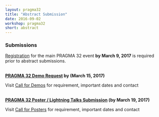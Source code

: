```yaml
---
layout: pragma32
title: "Abstract Submission"
date: 2016-09-02
workshop: pragma32
short: abstract
---
```


### Submissions

[Registration](http://www.pragma-grid.net/pragma32-registration/) for the main PRAGMA 32 event **by March 9, 2017** is required prior to abstract submissions. 
<br />
<br />

**[PRAGMA 32 Demo Request](https://goo.gl/AprdNX) by (March 15, 2017)**  

Visit <a href="http://www.pragma-grid.net/pragma32-CallForDemos/">Call for Demos</a> for requirement, important dates and contact
<br />
<br />

**[PRAGMA 32 Poster / Lightning Talks Submission](https://goo.gl/85YK3d) (by March 19, 2017)**

Visit <a href="http://www.pragma-grid.net/pragma32-CallForPosters/" target="_blank">Call for Posters</a> for requirement, important dates and contact
<br />

